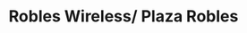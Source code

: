 ---
title: "Robles Wireless/ Plaza Robles"
url: /joliet/robles-wireless-plaza-robles/
shop: clothes
---